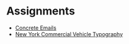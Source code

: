 # Assignments

- [Concrete Emails](/assignments/concrete)
- [New York Commercial Vehicle Typography](/assignments/truck)
<!-- - Albers Transitions
- Interaction Studies
- Screensaver
- Generative Pattern
- With Feeling
- Final: (open-ended) -->